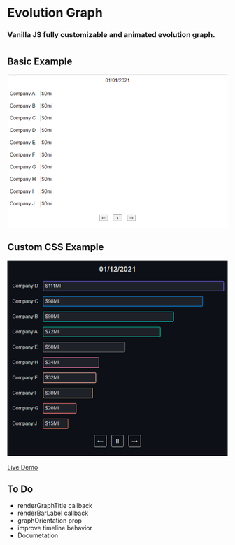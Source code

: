 # Evolution Graph

### Vanilla JS fully customizable and animated evolution graph.

#

## Basic Example

![](src/docs/evolution-graph.gif)

## Custom CSS Example

![](src/docs/custom-graph.gif)

[Live Demo](https://nathanssantos.github.io/evolution-graph)

## To Do

- renderGraphTitle callback
- renderBarLabel callback
- graphOrientation prop
- improve timeline behavior
- Documetation

